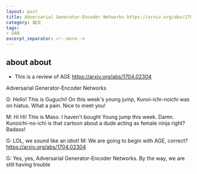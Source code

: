 ```yaml
---
layout: post
title: Adversarial Generator-Encoder Networks https://arxiv.org/abs/1704.02304 
category: 論文
tags:
- GAN
excerpt_separator: <!--more-->
---
```


## about about
- This is a review of AGE  https://arxiv.org/abs/1704.02304


Adversarial Generator-Encoder Networks

G: Hello! This is Guguchi! On this week's young jump, Kunoi-ichi-noichi was on hiatus. What a pain. 
Nice to meet you! 

M: Hi Hi! This is Maso.  I haven't bought Young jump this week. Damn.  Kunoichi-no-ichi is that cartoon about a dude acting as female ninja right? Badass! 

G: LOL, we sound like an idiot! 
M: We are going to begin with AGE, correct?  https://arxiv.org/abs/1704.02304 

G: Yes, yes, Adversarial Generator-Encoder Networks.  By the way, we are still having trouble





